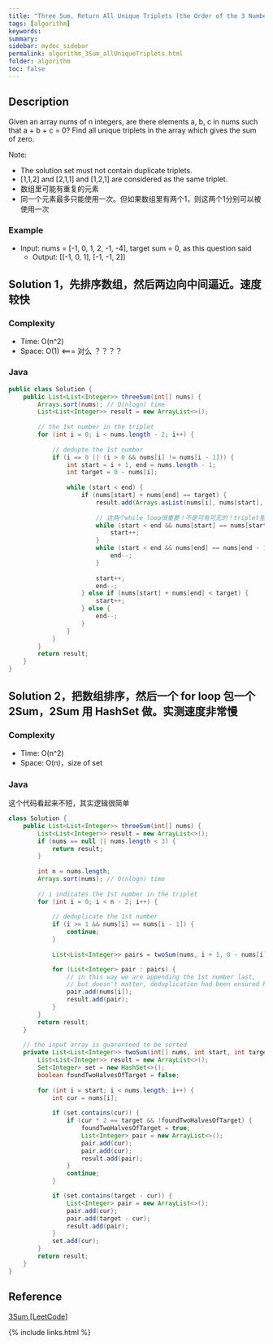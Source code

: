 ```yaml
---
title: "Three Sum, Return All Unique Triplets (the Order of the 3 Numbers in a Triplet Doesn't Matter)"
tags: [algorithm]
keywords:
summary:
sidebar: mydoc_sidebar
permalink: algorithm_3Sum_allUniqueTriplets.html                               
folder: algorithm
toc: false
---
```


## Description
Given an array nums of n integers, are there elements a, b, c in nums such that a + b + c = 0? Find all unique triplets in the array which gives the sum of zero.

Note:
* The solution set must not contain duplicate triplets.
* [1,1,2] and [2,1,1] and [1,2,1] are considered as the same triplet.
* 数组里可能有重复的元素
* 同一个元素最多只能使用一次。但如果数组里有两个1，则这两个1分别可以被使用一次

### Example
* Input: nums = [-1, 0, 1, 2, -1, -4], target sum = 0, as this question said
  * Output: [[-1, 0, 1], [-1, -1, 2]]

## Solution 1，先排序数组，然后两边向中间逼近。速度较快

### Complexity
* Time: O(n^2)
* Space: O(1) <=== 对么 ？？？？

### Java
```java
public class Solution {
    public List<List<Integer>> threeSum(int[] nums) {
        Arrays.sort(nums); // O(nlogn) time
        List<List<Integer>> result = new ArrayList<>(); 
        
        // the 1st number in the triplet
        for (int i = 0; i < nums.length - 2; i++) {
            
            // dedupte the 1st number
            if (i == 0 || (i > 0 && nums[i] != nums[i - 1])) {
                int start = i + 1, end = nums.length - 1;
                int target = 0 - nums[i];
                
                while (start < end) {
                    if (nums[start] + nums[end] == target) {
                        result.add(Arrays.asList(nums[i], nums[start], nums[end]));
                        
                        // 这两个while loop很重要！不是可有可无的！triplet里的后面两个数的去重就靠它了！！
                        while (start < end && nums[start] == nums[start + 1]) {
                            start++;
                        }
                        while (start < end && nums[end] == nums[end - 1]) {
                            end--;
                        }
                        
                        start++;
                        end--;
                    } else if (nums[start] + nums[end] < target) {
                        start++;
                    } else {
                        end--;
                    }
                }
            }
        }
        return result;
    }
}
```

## Solution 2，把数组排序，然后一个 for loop 包一个2Sum，2Sum 用 HashSet 做。实测速度非常慢

### Complexity
* Time: O(n^2)
* Space: O(n)，size of set

### Java
这个代码看起来不短，其实逻辑很简单
```java
class Solution {
    public List<List<Integer>> threeSum(int[] nums) {
        List<List<Integer>> result = new ArrayList<>();
        if (nums == null || nums.length < 3) {
            return result;
        }
        
        int n = nums.length;
        Arrays.sort(nums); // O(nlogn) time
        
        // i indicates the 1st number in the triplet
        for (int i = 0; i < n - 2; i++) {
            
            // deduplicate the 1st number
            if (i >= 1 && nums[i] == nums[i - 1]) {
                continue;
            }
            
            List<List<Integer>> pairs = twoSum(nums, i + 1, 0 - nums[i]);

            for (List<Integer> pair : pairs) {
                // in this way we are appending the 1st number last,
                // but doesn't matter, deduplication had been ensured beforehand
                pair.add(nums[i]);
                result.add(pair);
            }
        }
        return result;
    }
    
    // the input array is guaranteed to be sorted
    private List<List<Integer>> twoSum(int[] nums, int start, int target) {
        List<List<Integer>> result = new ArrayList<>();
        Set<Integer> set = new HashSet<>();
        boolean foundTwoHalvesOfTarget = false;
        
        for (int i = start; i < nums.length; i++) {
            int cur = nums[i];
            
            if (set.contains(cur)) {
                if (cur * 2 == target && !foundTwoHalvesOfTarget) {
                    foundTwoHalvesOfTarget = true;
                    List<Integer> pair = new ArrayList<>();
                    pair.add(cur);
                    pair.add(cur);
                    result.add(pair);
                }
                continue;
            }

            if (set.contains(target - cur)) {
                List<Integer> pair = new ArrayList<>();
                pair.add(cur);
                pair.add(target - cur);
                result.add(pair);
            }
            set.add(cur);
        }
        return result;
    }
}
```

## Reference
[3Sum [LeetCode]](https://leetcode.com/problems/3sum/description/)

{% include links.html %}
